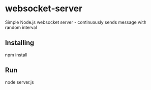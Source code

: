 # websocket-server

Simple Node.js websocket server - continuously sends message with random interval

## Installing

npm install

## Run

node server.js
